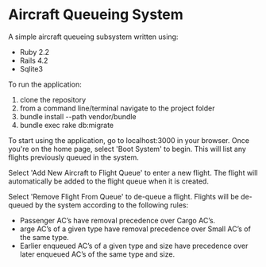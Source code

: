 # Aircraft Queueing System

A simple aircraft queueing subsystem written using:
* Ruby 2.2
* Rails 4.2
* Sqlite3

To run the application:
1. clone the repository
2. from a command line/terminal navigate to the project folder
3. bundle install --path vendor/bundle
4. bundle exec rake db:migrate

To start using the application, go to localhost:3000 in your browser. Once you're on the home page, select 'Boot System' to begin. This will list any flights previously queued in the system.

Select 'Add New Aircraft to Flight Queue' to enter a new flight. The flight will automatically be added to the flight queue when it is created.

Select 'Remove Flight From Queue' to de-queue a flight. Flights will be de-queued by the system according to the following rules:
* Passenger AC’s have removal precedence over Cargo AC’s.
* arge AC’s of a given type have removal precedence over Small AC’s of the same type.
* Earlier enqueued AC’s of a given type and size have precedence over later enqueued AC’s of the same type and size.